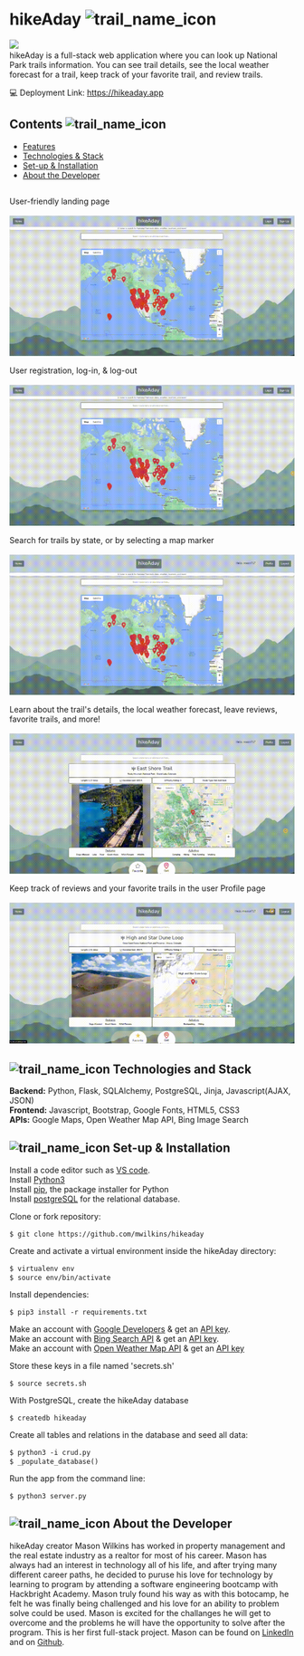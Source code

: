 # hikeAday ![trail_name_icon](https://user-images.githubusercontent.com/100727077/168654942-fe59c639-2c1a-49f0-abf7-aff1a9c268ce.png)
 
![](file:///Users/victorsi/Desktop/Screen%20Shot%202020-03-14%20at%2012.44.09%20AM.png)<br>
hikeAday is a full-stack web application where you can look up National Park trails information. You can see trail details, see the local weather forecast for a trail, keep track of your favorite trail, and review trails. <br>

💻 Deployment Link: https://hikeaday.app
<br>


## Contents ![trail_name_icon](https://user-images.githubusercontent.com/100727077/168654942-fe59c639-2c1a-49f0-abf7-aff1a9c268ce.png)
* [Features](#features)
* [Technologies & Stack](#techstack)
* [Set-up & Installation](#installation)
* [About the Developer](#aboutme)

## <a name="features"></a>

User-friendly landing page
<br>
<br>
![](static/gifs/homepage.gif)
<br>

User registration, log-in, & log-out
<br>
<br>
![](static/gifs/login-out-sign-up.gif)
<br>

Search for trails by state, or by selecting a map marker
<br>
<br>
![](static/gifs/search-bar.gif)
<br/>

Learn about the trail's details, the local weather forecast, leave reviews, favorite trails, and more!
<br>
<br>
![](static/gifs/trail_details.gif)
<br/>

Keep track of reviews and your favorite trails in the user Profile page
<br>
<br>
![](static/gifs/profile.gif)
<br>


## <a name="techstack"></a>![trail_name_icon](https://user-images.githubusercontent.com/100727077/168654942-fe59c639-2c1a-49f0-abf7-aff1a9c268ce.png) Technologies and Stack
**Backend:**
Python, Flask, SQLAlchemy, PostgreSQL, Jinja, Javascript(AJAX, JSON) <br>
**Frontend:**
Javascript, Bootstrap, Google Fonts, HTML5, CSS3 <br>
**APIs:**
Google Maps, Open Weather Map API, Bing Image Search



## <a name="installation"></a>![trail_name_icon](https://user-images.githubusercontent.com/100727077/168654942-fe59c639-2c1a-49f0-abf7-aff1a9c268ce.png) Set-up & Installation
Install a code editor such as [VS code](https://code.visualstudio.com/download).<br>
Install [Python3](https://www.python.org/downloads/)<br>
Install [pip](https://pip.pypa.io/en/stable/installation/), the package installer for Python <br>
Install [postgreSQL](https://www.postgresql.org/) for the relational database.<br>


Clone or fork repository:
```
$ git clone https://github.com/mwilkins/hikeaday
```
Create and activate a virtual environment inside the hikeAday directory:
```
$ virtualenv env
$ source env/bin/activate
```
Install dependencies:
```
$ pip3 install -r requirements.txt
```
Make an account with [Google Developers](https://developers.google.com/maps/documentation) & get an [API key](https://console.cloud.google.com/google/maps-apis/start).<br>
Make an account with [Bing Search API](https://docs.microsoft.com/en-us/azure/cognitive-services/bing-web-search/) & get an [API key](https://aka.ms/bingapisignup).<br>
Make an account with [Open Weather Map API](https://openweathermap.org/api) & get an [API key](https://home.openweathermap.org/users/sign_up)

Store these keys in a file named 'secrets.sh' <br> 
```
$ source secrets.sh
```
With PostgreSQL, create the hikeAday database
```
$ createdb hikeaday
```
Create all tables and relations in the database and seed all data:
```
$ python3 -i crud.py
$ _populate_database()
```
Run the app from the command line:
```
$ python3 server.py
```


## <a name="aboutme"></a>![trail_name_icon](https://user-images.githubusercontent.com/100727077/168654942-fe59c639-2c1a-49f0-abf7-aff1a9c268ce.png) About the Developer

hikeAday creator Mason Wilkins has worked in property management and the real estate industry as a realtor for most of his career. Mason has always had an interest in technology all of his life, and after trying many different career paths, he decided to puruse his love for technology by learning to program by attending a software engineering bootcamp with Hackbright Academy. Mason truly found his way as with this botocamp, he felt he was finally being challenged and his love for an ability to problem solve could be used. Mason is excited for the challanges he will get to overcome and the problems he will have the opportunity to solve after the program. This is her first full-stack project. Mason can be found on [LinkedIn](https://www.linkedin.com/in/mwilkins17/) and on [Github](https://github.com/mwilkins17).
